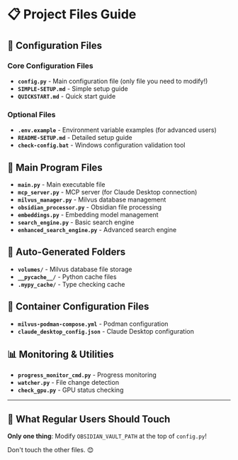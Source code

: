 # 📋 Project Files Guide

## 🔧 Configuration Files

### Core Configuration Files
- **`config.py`** - Main configuration file (only file you need to modify!)
- **`SIMPLE-SETUP.md`** - Simple setup guide
- **`QUICKSTART.md`** - Quick start guide

### Optional Files
- **`.env.example`** - Environment variable examples (for advanced users)
- **`README-SETUP.md`** - Detailed setup guide
- **`check-config.bat`** - Windows configuration validation tool

## 🚀 Main Program Files

- **`main.py`** - Main executable file
- **`mcp_server.py`** - MCP server (for Claude Desktop connection)
- **`milvus_manager.py`** - Milvus database management
- **`obsidian_processor.py`** - Obsidian file processing
- **`embeddings.py`** - Embedding model management
- **`search_engine.py`** - Basic search engine
- **`enhanced_search_engine.py`** - Advanced search engine

## 📁 Auto-Generated Folders

- **`volumes/`** - Milvus database file storage
- **`__pycache__/`** - Python cache files
- **`.mypy_cache/`** - Type checking cache

## 🔧 Container Configuration Files

- **`milvus-podman-compose.yml`** - Podman configuration
- **`claude_desktop_config.json`** - Claude Desktop configuration

## 📊 Monitoring & Utilities

- **`progress_monitor_cmd.py`** - Progress monitoring
- **`watcher.py`** - File change detection
- **`check_gpu.py`** - GPU status checking

---

## 🎯 What Regular Users Should Touch

**Only one thing**: Modify `OBSIDIAN_VAULT_PATH` at the top of `config.py`!

Don't touch the other files. 😊
